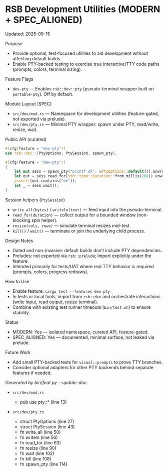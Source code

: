 # RSB Development Utilities (MODERN + SPEC_ALIGNED)

Updated: 2025-09-15

Purpose
- Provide optional, test-focused utilities to aid development without affecting default builds.
- Enable PTY-backed testing to exercise true interactive/TTY code paths (prompts, colors, terminal sizing).

Feature Flags
- `dev-pty` — Enables `rsb::dev::pty` (pseudo-terminal wrapper built on `portable-pty`). Off by default.

Module Layout (SPEC)
- `src/dev/mod.rs` — Namespace for development utilities (feature-gated, not exported via prelude).
- `src/dev/pty.rs` — Minimal PTY wrapper: spawn under PTY, read/write, resize, wait.

Public API (curated)
```rust
#[cfg(feature = "dev-pty")]
use rsb::dev::{PtyOptions, PtySession, spawn_pty};

#[cfg(feature = "dev-pty")]
{
    let mut sess = spawn_pty("printf ok", &PtyOptions::default()).unwrap();
    let out = sess.read_for(std::time::Duration::from_millis(200)).unwrap();
    assert!(out.contains("ok"));
    let _ = sess.wait();
}
```

Session helpers (`PtySession`)
- `write_all(bytes)` / `writeln(text)` — feed input into the pseudo-terminal.
- `read_for(duration)` — collect output for a bounded window (non-blocking spin helper).
- `resize(cols, rows)` — simulate terminal resizes mid-test.
- `kill()` / `wait()` — terminate or join the underlying child process.

Design Notes
- Gated and non-invasive: default builds don’t include PTY dependencies.
- Preludes: not exported via `rsb::prelude`; import explicitly under the feature.
- Intended primarily for tests/UAT where real TTY behavior is required (prompts, colors, progress redraws).

How to Use
- Enable feature: `cargo test --features dev-pty`
- In tests or local tools, import from `rsb::dev` and orchestrate interactions (write input, read output, resize terminal).
- Combine with existing test runner timeouts (`bin/test.sh`) to ensure stability.

Status
- MODERN: Yes — isolated namespace, curated API, feature-gated.
- SPEC_ALIGNED: Yes — documented, minimal surface, not leaked via prelude.

Future Work
- Add small PTY-backed tests for `visual::prompts` to prove TTY branches.
- Consider optional adapters for other PTY backends behind separate features if needed.

<!-- feat:dev -->

_Generated by bin/feat.py --update-doc._

* `src/dev/mod.rs`
  - pub use pty::* (line 13)

* `src/dev/pty.rs`
  - struct PtyOptions (line 27)
  - struct PtySession (line 43)
  - fn write_all (line 50)
  - fn writeln (line 56)
  - fn read_for (line 63)
  - fn resize (line 90)
  - fn wait (line 102)
  - fn kill (line 108)
  - fn spawn_pty (line 114)

<!-- /feat:dev -->
